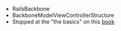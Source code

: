 * RailsBackbone
* BackboneModelViewControllerStructure
* Stopped at the "the basics" on this [book][1]

[1]: https://github.com/addyosmani/backbone-fundamentals